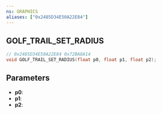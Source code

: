 ```yaml
---
ns: GRAPHICS
aliases: ["0x2485D34E50A22E84"]
---
```

## GOLF_TRAIL_SET_RADIUS

```c
// 0x2485D34E50A22E84 0x72BA8A14
void GOLF_TRAIL_SET_RADIUS(float p0, float p1, float p2);
```


## Parameters
* **p0**: 
* **p1**: 
* **p2**: 

